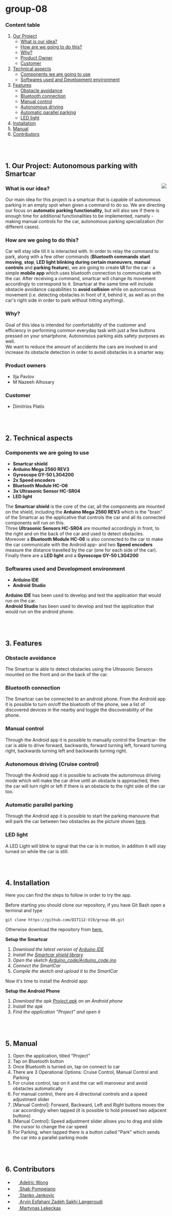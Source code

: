 # group-08

### Content table
1. <a href="#1">Our Project</a>
   + <a href="#1.1">What is our idea?</a>
   + <a href="#1.2">How are we going to do this?</a>
   + <a href="#1.3">Why?</a>
   + <a href="#1.4">Product Owner</a>
   + <a href="#1.5">Customer</a>
2. <a href="#2">Technical aspects</a>
   + <a href="#2.1">Components we are going to use</a>
   + <a href="#2.2">Softwares used and Development environment</a>
3. <a href="#3">Features</a>
   + <a href="#3.1">Obstacle avoidance</a>
   + <a href="#3.2">Bluetooth connection</a>
   + <a href="#3.3">Manual control</a>
   + <a href="#3.4">Autonomous driving</a>
   + <a href="#3.5">Automatic parallel parking</a>
   + <a href="#3.6">LED light</a>
4. <a href="#4">Installation</a>
5. <a href="#5">Manual</a>
6. <a href="#6">Contributors</a>

<br><br>
## <a id="1"></a>1. Our Project: Autonomous parking with Smartcar 

<a id="gif"></a><img align="right" src="https://media.giphy.com/media/KHcGe1SGuh6sI2tYgy/giphy.gif">

### <a id="1.1"></a>What is our idea? 

Our main idea for this project is a smartcar that is capable of autonomous parking in an empty spot when given a command to do so. We are directing our focus on **automatic parking functionality**, but will also see if there is enough time for additional functionalities to be implemented, namely - making manual controls for the car, autonomous parking specialization (for different cases).



### <a id="1.2"></a>How are we going to do this? 
Car will stay idle till it is interacted with. In order to relay the command to park, along with a few other commands (**Bluetooth commands** **start moving**, **stop**, **LED light blinking during certain maneuvers**, **manual controls** and **parking feature**), we are going to create **UI** for the car - a simple **mobile app** which uses bluetooth connection to communicate with the car. After receiving a command, smartcar will change its movement accordingly to correspond to it. Smartcar at the same time will include obstacle avoidance capabilities to **avoid collision** while on autonomous movement (i.e. detecting obstacles in front of it, behind it, as well as on the car's right side in order to park without hitting anything).

### <a id="1.3"></a>Why? 
Goal of this idea is intended for comfortability of the customer and efficiency in performing common everyday task with just a few buttons pressed on your smartphone. Autonomous parking aids safety purposes as well.<br>
We want to reduce the amount of accidents the cars are involved in and increase its obstacle detection in order to avoid obstacles in a smarter way.

### <a id="1.4"></a>Product owners 
- Ilja Pavlov
- M Nazeeh Alhosary

### <a id="1.5"></a>Customer 
- Dimitrios Platis

<br><br>
## 2. <a id="2"></a>Technical aspects 

### <a id="2.1"></a>Components we are going to use 
  - **Smartcar shield**
  - **Arduino Mega 2560 REV3**
  - **Gyroscope GY-50 L3G4200**
  - **2x Speed encoders**
  - **Bluetooth Module HC-O6**
  - **3x Ultrasonic Sensor HC-SR04**
  - **LED light**

The **Smartcar shield** is the core of the car, all the components are mounted on the shield, including the **Arduino Mega 2560 REV3** which is the "brain" of the Smartcar as the applicative that controls the car and all its connected components will run on this.<br>
Three **Ultrasonic Sensors HC-SR04** are mounted accordingly in front, to the right and on the back of the car and used to detect obstacles.<br>
Moreover a **Bluetooth Module HC-06** is also connected to the car to make the car communicate with the Android app- and two **Speed encoders** measure the distance travelled by the car (one for each side of the car).<br>
Finally there are a **LED light** and a **Gyroscope GY-50 L3G4200**

### <a id="2.2"></a>Softwares used and Development environment 
  - **Arduino IDE**
  - **Android Studio**

**Arduino IDE** has been used to develop and test the application that would run on the car.<br>**Android Studio** has been used to develop and test the application that would run on the android phone.

<br><br>
## 3. <a id="3"></a>Features

### <a id="3.1"></a>Obstacle avoidance
The Smartcar is able to detect obstacles using the Ultrasonic Sensors mounted on the front and on the back of the car.

### <a id="3.2"></a>Bluetooth connection
The Smartcar can be connected to an android phone. From the Android app it is possible to turn on/off the bluetooth of the phone, see a list of discovered devices in the nearby and toggle the discoverability of the phone. 

### <a id="3.3"></a>Manual control
Through the Android app it is possible to manually control the Smartcar- the car is able to drive forward, backwards, forward turning left, forward turning right, backwards turning left and backwards turning right.

### <a id="3.4"></a>Autonomous driving (Cruise control)
Through the Android app it is possible to activate the autonomous driving mode which will make the car drive until an obstacle is approached, then the car will turn right or left if there is an obstacle to the right side of the car too. 

### <a id="3.5"></a>Automatic parallel parking
Through the Android app it is possible to start the parking manouvre that will park the car between two obstacles as the picture shows <a href="#gif">here</a>. 

### <a id="3.6"></a>LED light
A LED Light will blink to signal that the car is in motion, in addition it will stay turned on while the car is still.

<br><br>
## 4. <a id="4"></a>Installation 

Here you can find the steps to follow in order to try the app.

Before starting you should clone our repository, if you have Git Bash open a terminal and type  
```git
git clone https://github.com/DIT112-V19/group-08.git
```
Otherwise download the repository from <a href="https://github.com/DIT112-V19/group-08/archive/master.zip">here.</a>

**Setup the Smartcar** <a id="4.1"></a>
1. *Download the latest version of <a href="https://www.arduino.cc/en/Main/Software">Arduino IDE</a>*
2. *Install the <a href="https://www.arduinolibraries.info/libraries/smartcar-shield">Smartcar shield library</a>*
2. *Open the sketch <a href="https://github.com/DIT112-V19/group-08/blob/master/Arduino_code/Arduino_code.ino">Arduino_code/Arduino_code.ino</a>*
3. *Connect the SmartCar*
4. *Compile the sketch and upload it to the SmartCar*

Now it's time to install the Android app:

**Setup the Android Phone** <a id="4.2"></a>
1. *Download the apk <a href="https://github.com/DIT112-V19/group-08/blob/master/Project.apk">Project.apk</a> on an Android phone*
2. *Install the apk*
3. *Find the application "Project" and open it*

<br><br>
## 5. <a id="5"></a>Manual 

1. Open the application, titled "Project"
2. Tap on Bluetooth button
3. Once Bluetooth is turned on, tap on connect to car
4. There are 3 Operational Options: Cruise Control, Manual Control and Parking
5. For cruise control, tap on it and the car will manoveur and avoid obstacles automatically
6. For manual control, there are 4 directional controls and a speed adjustment slider
7. [Manual Control]: Forward, Backward, Left and Right buttons moves the car accordingly when tapped (it is possible to hold pressed two adjacent buttons)
8. [Manual Control]: Speed adjustment slider allows you to drag and slide the cursor to change the car speed
9. For Parking, when tapped there is a button called "Park" which sends the car into a parallel 	parking mode

<br><br>
## 6. <a id="6"></a>Contributors 
- <a href="https://github.com/FrenzyRic"> <img src="https://avatars3.githubusercontent.com/u/43994809?s=460&v=4" width="17" height="17"> Adelric Wong</a>
- <a href="https://github.com/Shab98"> <img src="https://avatars2.githubusercontent.com/u/45070337?s=460&v=4" width="17" height="17"> Shab Pompeiano</a>
- <a href="https://github.com/7SJ7"> <img src="https://avatars1.githubusercontent.com/u/44894294?s=460&v=4" width="17" height="17"> Stanko Jankovic</a>
- <a href="https://github.com/The-R-Win"> <img src="https://avatars3.githubusercontent.com/u/43420832?s=460&v=4" width="17" height="17"> Arvin Esfahani Zadeh Sakhi Langeroudi</a>
- <a href="https://github.com/TheMartyLekekas"> <img src="https://avatars2.githubusercontent.com/u/43269722?s=460&v=4" width="17" height="17"> Martynas Lekeckas</a> 
